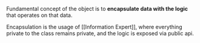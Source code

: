 Fundamental concept of the object is to **encapsulate data with the logic** that operates on that data.

Encapsulation is the usage of [[Information Expert]], where everything private to the class remains private, and the logic is exposed via public api.
